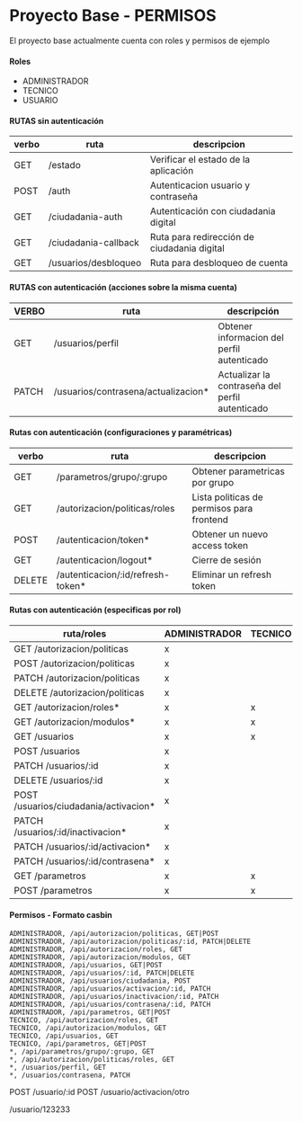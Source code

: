 # Proyecto Base - PERMISOS
El proyecto base actualmente cuenta con roles y permisos de ejemplo

#### Roles
- ADMINISTRADOR
- TECNICO
- USUARIO

#### RUTAS sin autenticación
|verbo|ruta|descripcion
|-|-|-|
|GET|/estado|Verificar el estado de la aplicación|
|POST|/auth|Autenticacion usuario y contraseña|
|GET|/ciudadania-auth|Autenticación con ciudadania digital|
|GET|/ciudadania-callback|Ruta para redirección de ciudadania digital|
|GET|/usuarios/desbloqueo|Ruta para desbloqueo de cuenta|
#### RUTAS con autenticación (acciones sobre la misma cuenta)
|VERBO|ruta|descripción|
|-|-|-|
|GET|/usuarios/perfil| Obtener informacion del perfil autenticado|
|PATCH|/usuarios/contrasena/actualizacion*|Actualizar la contraseña del perfil autenticado|

#### Rutas con autenticación (configuraciones y paramétricas)
|verbo|ruta| descripcion|
|-|-|-|
|GET|/parametros/grupo/:grupo|Obtener parametricas por grupo|
|GET|/autorizacion/politicas/roles|Lista politicas de permisos para frontend|
|POST|/autenticacion/token*|Obtener un nuevo access token|
|GET|/autenticacion/logout*|Cierre de sesión|
|DELETE|/autenticacion/:id/refresh-token*|Eliminar un refresh token|

#### Rutas con autenticación (especificas por rol)
|ruta/roles|ADMINISTRADOR|TECNICO|USUARIO
|-|-|-|-|
|GET /autorizacion/politicas|x|||
|POST /autorizacion/politicas|x|||
|PATCH /autorizacion/politicas|x|||
|DELETE /autorizacion/politicas|x|||
|GET /autorizacion/roles*|x|x||
|GET /autorizacion/modulos*|x|x||
|GET /usuarios|x|x||
|POST /usuarios|x|||
|PATCH /usuarios/:id|x|||
|DELETE /usuarios/:id|x|||
|POST /usuarios/ciudadania/activacion*|x|||
|PATCH /usuarios/:id/inactivacion*|x|||
|PATCH /usuarios/:id/activacion*|x|||
|PATCH /usuarios/:id/contrasena*|x|||
|GET /parametros|x|x||
|POST /parametros|x|x||

#### Permisos - Formato casbin
```
ADMINISTRADOR, /api/autorizacion/politicas, GET|POST
ADMINISTRADOR, /api/autorizacion/politicas/:id, PATCH|DELETE
ADMINISTRADOR, /api/autorizacion/roles, GET
ADMINISTRADOR, /api/autorizacion/modulos, GET
ADMINISTRADOR, /api/usuarios, GET|POST
ADMINISTRADOR, /api/usuarios/:id, PATCH|DELETE
ADMINISTRADOR, /api/usuarios/ciudadania, POST
ADMINISTRADOR, /api/usuarios/activacion/:id, PATCH
ADMINISTRADOR, /api/usuarios/inactivacion/:id, PATCH
ADMINISTRADOR, /api/usuarios/contrasena/:id, PATCH
ADMINISTRADOR, /api/parametros, GET|POST
TECNICO, /api/autorizacion/roles, GET
TECNICO, /api/autorizacion/modulos, GET
TECNICO, /api/usuarios, GET
TECNICO, /api/parametros, GET|POST
*, /api/parametros/grupo/:grupo, GET
*, /api/autorizacion/politicas/roles, GET
*, /usuarios/perfil, GET
*, /usuarios/contrasena, PATCH
```


POST /usuario/:id
POST /usuario/activacion/otro

/usuario/123233
